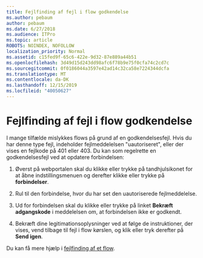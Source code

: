 ```yaml
---
title: Fejlfinding af fejl i flow godkendelse
ms.author: pebaum
author: pebaum
ms.date: 6/27/2018
ms.audience: ITPro
ms.topic: article
ROBOTS: NOINDEX, NOFOLLOW
localization_priority: Normal
ms.assetid: c15fed9f-65c6-422e-9d32-87e889a44b51
ms.openlocfilehash: 3d49d15d243dd98afc6f78b9e75f0cfa74c2cd7c
ms.sourcegitcommit: 0f0186044a3597e42ad14c32ca58e7224344dcfa
ms.translationtype: MT
ms.contentlocale: da-DK
ms.lasthandoff: 12/15/2019
ms.locfileid: "40050627"
---
```

# <a name="troubleshoot-flow-authentication-errors"></a>Fejlfinding af fejl i flow godkendelse

I mange tilfælde mislykkes flows på grund af en godkendelsesfejl. Hvis du har denne type fejl, indeholder fejlmeddelelsen "uautoriseret", eller der vises en fejlkode på 401 eller 403. Du kan som regelrette en godkendelsesfejl ved at opdatere forbindelsen:
  
1. Øverst på webportalen skal du klikke eller trykke på tandhjulsikonet for at åbne indstillingsmenuen og derefter klikke eller trykke på **forbindelser**.
    
2. Rul til den forbindelse, hvor du har set den uautoriserede fejlmeddelelse.
    
3. Ud for forbindelsen skal du klikke eller trykke på linket **Bekræft adgangskode** i meddelelsen om, at forbindelsen ikke er godkendt. 
    
4. Bekræft dine legitimationsoplysninger ved at følge de instruktioner, der vises, vend tilbage til fejl i flow kørslen, og klik eller tryk derefter på **Send igen**.
    
Du kan få mere hjælp i [fejlfinding af et flow](https://go.microsoft.com/fwlink/?linkid=872110).
  

